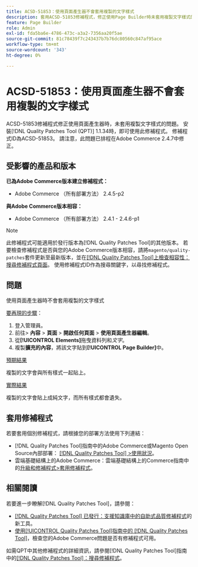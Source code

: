 ```yaml
---
title: ACSD-51853：使用頁面產生器不會套用複製的文字樣式
description: 套用ACSD-51853修補程式，修正使用Page Builder時未套用複製文字樣式的Adobe Commerce問題。
feature: Page Builder
role: Admin
exl-id: fda5ba6e-4786-473c-a3a2-7356aa20f5ae
source-git-commit: 81c78439f7c243437b7b76dc80560c847af95ace
workflow-type: tm+mt
source-wordcount: '343'
ht-degree: 0%

---
```


# ACSD-51853：使用頁面產生器不會套用複製的文字樣式

ACSD-51853修補程式修正使用頁面產生器時，未套用複製文字樣式的問題。 安裝[!DNL Quality Patches Tool (QPT)] 1.1.34時，即可使用此修補程式。 修補程式ID為ACSD-51853。 請注意，此問題已排程在Adobe Commerce 2.4.7中修正。

## 受影響的產品和版本

**已為Adobe Commerce版本建立修補程式：**

* Adobe Commerce （所有部署方法） 2.4.5-p2

**與Adobe Commerce版本相容：**

* Adobe Commerce （所有部署方法） 2.4.1 - 2.4.6-p1

>[!NOTE]
>
>此修補程式可能適用於發行版本為[!DNL Quality Patches Tool]的其他版本。 若要檢查修補程式是否與您的Adobe Commerce版本相容，請將`magento/quality-patches`套件更新至最新版本，並在[[!DNL Quality Patches Tool]上檢查相容性：搜尋修補程式頁面](https://experienceleague.adobe.com/tools/commerce-quality-patches/index.html)。 使用修補程式ID作為搜尋關鍵字，以尋找修補程式。

## 問題

使用頁面產生器時不會套用複製的文字樣式

<u>要再現的步驟</u>：

1. 登入管理員。
1. 前往> **內容** > **頁面** > **開啟任何頁面** > **使用頁面產生器編輯**。
1. 從&#x200B;**[!UICONTROL Elements]**&#x200B;拖曳資料列和&#x200B;*文字*。
1. 複製&#x200B;**擴充的內容**，將該文字貼到&#x200B;**[!UICONTROL Page Builder]**&#x200B;中。

<u>預期結果</u>

複製的文字會與所有樣式一起貼上。

<u>實際結果</u>

複製的文字會貼上成純文字，而所有樣式都會遺失。

## 套用修補程式

若要套用個別修補程式，請根據您的部署方法使用下列連結：

* [!DNL Quality Patches Tool]指南中的Adobe Commerce或Magento Open Source內部部署： [[!DNL Quality Patches Tool] >使用狀況](/help/tools/quality-patches-tool/usage.md)。
* 雲端基礎結構上的Adobe Commerce：雲端基礎結構上的Commerce指南中的[升級和修補程式>套用修補程式](https://experienceleague.adobe.com/docs/commerce-cloud-service/user-guide/develop/upgrade/apply-patches.html)。

## 相關閱讀

若要進一步瞭解[!DNL Quality Patches Tool]，請參閱：

* [[!DNL Quality Patches Tool] 已發行：支援知識庫中的自助式品質修補程式](https://experienceleague.adobe.com/en/docs/commerce-knowledge-base/kb/announcements/commerce-announcements/magento-quality-patches-released-new-tool-to-self-serve-quality-patches)的新工具。
* [使用[!UICONTROL Quality Patches Tool]指南中的 [!DNL Quality Patches Tool]](/help/tools/quality-patches-tool/patches-available-in-qpt/check-patch-for-magento-issue-with-magento-quality-patches.md)，檢查您的Adobe Commerce問題是否有修補程式可用。


如需QPT中其他修補程式的詳細資訊，請參閱[!DNL Quality Patches Tool]指南中的[[!DNL Quality Patches Tool]：搜尋修補程式](https://experienceleague.adobe.com/tools/commerce-quality-patches/index.html)。

